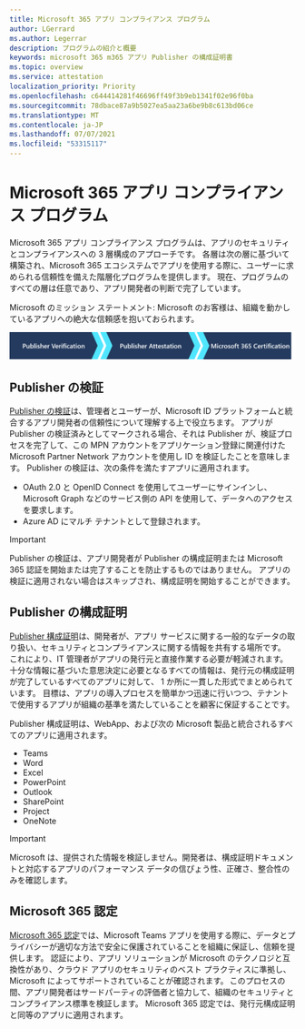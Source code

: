 ```yaml
---
title: Microsoft 365 アプリ コンプライアンス プログラム
author: LGerrard
ms.author: Legerrar
description: プログラムの紹介と概要
keywords: microsoft 365 m365 アプリ Publisher の構成証明書
ms.topic: overview
ms.service: attestation
localization_priority: Priority
ms.openlocfilehash: c644414281f46696ff49f3b9eb1341f02e96f0ba
ms.sourcegitcommit: 78dbace87a9b5027ea5aa23a6be9b8c613bd06ce
ms.translationtype: MT
ms.contentlocale: ja-JP
ms.lasthandoff: 07/07/2021
ms.locfileid: "53315117"
---
```

# <a name="microsoft-365-app-compliance-program"></a>Microsoft 365 アプリ コンプライアンス プログラム

Microsoft 365 アプリ コンプライアンス プログラムは、アプリのセキュリティとコンプライアンスへの 3 層構成のアプローチです。 各層は次の層に基づいて構築され、Microsoft 365 エコシステムでアプリを使用する際に、ユーザーに求められる信頼性を備えた階層化プログラムを提供します。  現在、プログラムのすべての層は任意であり、アプリ開発者の判断で完了しています。 

Microsoft のミッション ステートメント: Microsoft のお客様は、組織を動かしているアプリへの絶大な信頼感を抱いておられます。

  ![アプリのコンプライアンスに対する 3 層構成のアプローチ](media/Microsoft-App-Compliance-Overview.png) 

## <a name="publisher-verification"></a>Publisher の検証

[Publisher の検証](https://docs.microsoft.com/azure/active-directory/develop/publisher-verification-overview)は、管理者とユーザーが、Microsoft ID プラットフォームと統合するアプリ開発者の信頼性について理解する上で役立ちます。 アプリが Publisher の検証済みとしてマークされる場合、それは Publisher が、検証プロセスを完了して、この MPN アカウントをアプリケーション登録に関連付けた Microsoft Partner Network アカウントを使用し ID を検証したことを意味します。
Publisher の検証は、次の条件を満たすアプリに適用されます。  
- OAuth 2.0 と OpenID Connect を使用してユーザーにサインインし、Microsoft Graph などのサービス側の API を使用して、データへのアクセスを要求します。 
- Azure AD にマルチ テナントとして登録されます。  

> [!IMPORTANT]
> Publisher の検証は、アプリ開発者が Publisher の構成証明または Microsoft 365 認証を開始または完了することを防止するものではありません。 アプリの検証に適用されない場合はスキップされ、構成証明を開始することができます。

## <a name="publisher-attestation"></a>Publisher の構成証明

[Publisher 構成証明](https://docs.microsoft.com/microsoft-365-app-certification/docs/enterprise-app-attestation-guide)は、開発者が、アプリ サービスに関する一般的なデータの取り扱い、セキュリティとコンプライアンスに関する情報を共有する場所です。 これにより、IT 管理者がアプリの発行元と直接作業する必要が軽減されます。 十分な情報に基づいた意思決定に必要となるすべての情報は、発行元の構成証明が完了しているすべてのアプリに対して、 1 か所に一貫した形式でまとめられています。 目標は、アプリの導入プロセスを簡単かつ迅速に行いつつ、テナントで使用するアプリが組織の基準を満たしていることを顧客に保証することです。

Publisher 構成証明は、WebApp、および次の Microsoft 製品と統合されるすべてのアプリに適用されます。
-   Teams
-   Word
-   Excel
-   PowerPoint 
-   Outlook
- SharePoint
- Project
- OneNote

> [!IMPORTANT]
> Microsoft は、提供された情報を検証しません。開発者は、構成証明ドキュメントと対応するアプリのパフォーマンス データの信ぴょう性、正確さ、整合性のみを確認します。 

## <a name="microsoft-365-certification"></a>Microsoft 365 認定
[Microsoft 365 認定](https://docs.microsoft.com/microsoft-365-app-certification/docs/enterprise-app-certification-guide)では、Microsoft Teams アプリを使用する際に、データとプライバシーが適切な方法で安全に保護されていることを組織に保証し、信頼を提供します。 認証により、アプリ ソリューションが Microsoft のテクノロジと互換性があり、クラウド アプリのセキュリティのベスト プラクティスに準拠し、Microsoft によってサポートされていることが確認されます。 このプロセスの間、アプリ開発者はサードパーティの評価者と協力して、組織のセキュリティとコンプライアンス標準を検証します。 Microsoft 365 認定では、発行元構成証明と同等のアプリに適用されます。 


